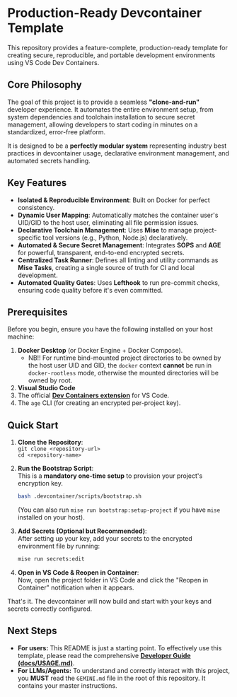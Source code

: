 # **Production-Ready Devcontainer Template**

<!-- Version: 2025-09-28 -->

This repository provides a feature-complete, production-ready template for creating secure, reproducible, and portable development environments using VS Code Dev Containers.

## **Core Philosophy**

The goal of this project is to provide a seamless **"clone-and-run"** developer experience. It automates the entire environment setup, from system dependencies and toolchain installation to secure secret management, allowing developers to start coding in minutes on a standardized, error-free platform.

It is designed to be a **perfectly modular system** representing industry best practices in devcontainer usage, declarative environment management, and automated secrets handling.

## **Key Features**

* **Isolated & Reproducible Environment**: Built on Docker for perfect consistency.  
* **Dynamic User Mapping**: Automatically matches the container user's UID/GID to the host user, eliminating all file permission issues.
* **Declarative Toolchain Management**: Uses **Mise** to manage project-specific tool versions (e.g., Python, Node.js) declaratively.  
* **Automated & Secure Secret Management**: Integrates **SOPS** and **AGE** for powerful, transparent, end-to-end encrypted secrets.  
* **Centralized Task Runner**: Defines all linting and utility commands as **Mise Tasks**, creating a single source of truth for CI and local development.  
* **Automated Quality Gates**: Uses **Lefthook** to run pre-commit checks, ensuring code quality before it's even committed.

## **Prerequisites**

Before you begin, ensure you have the following installed on your host machine:

1. **Docker Desktop** (or Docker Engine + Docker Compose). 
   - NB!! For runtime bind-mounted project directories to be owned by the host user UID and GID, the `docker` context **cannot** be run in `docker-rootless` mode, otherwise the mounted directories will be owned by root.  
2. **Visual Studio Code**  
3. The official [**Dev Containers extension**](https://marketplace.visualstudio.com/items?itemName=ms-vscode-remote.remote-containers) for VS Code.  
4. The `age` CLI (for creating an encrypted per-project key).

## **Quick Start**

1.  **Clone the Repository**:  
    `git clone <repository-url>`  
    `cd <repository-name>`

2.  **Run the Bootstrap Script**:  
    This is a **mandatory one-time setup** to provision your project's encryption key.
    ```bash
    bash .devcontainer/scripts/bootstrap.sh
    ```
    (You can also run `mise run bootstrap:setup-project` if you have `mise` installed on your host).

3.  **Add Secrets (Optional but Recommended)**:  
    After setting up your key, add your secrets to the encrypted environment file by running:
    ```bash
    mise run secrets:edit
    ```

4.  **Open in VS Code & Reopen in Container**:  
    Now, open the project folder in VS Code and click the "Reopen in Container" notification when it appears.

That's it. The devcontainer will now build and start with your keys and secrets correctly configured.

## **Next Steps**

- **For users:** This README is just a starting point. To effectively use this template, please read the comprehensive [**Developer Guide (docs/USAGE.md)**](docs/USAGE.md).
- **For LLMs/Agents:** To understand and correctly interact with this project, you **MUST** read the `GEMINI.md` file in the root of this repository. It contains your master instructions.
